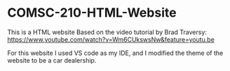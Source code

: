 # COMSC-210-HTML-Website

This is a HTML website Based on the video tutorial by Brad Traversy:
https://www.youtube.com/watch?v=Wm6CUkswsNw&feature=youtu.be

For this website I used VS code as my IDE, and I modified the theme of the website to be a car dealership.


